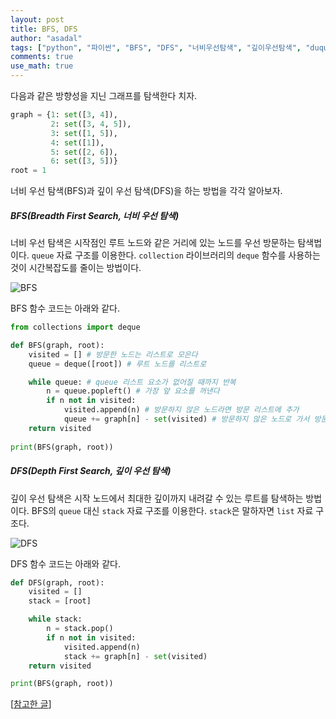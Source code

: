 ```yaml
---
layout: post
title: BFS, DFS
author: "asadal"
tags: ["python", "파이썬", "BFS", "DFS", "너비우선탐색", "깊이우선탐색", "duque"]
comments: true
use_math: true
---
```


다음과 같은 방향성을 지닌 그래프를 탐색한다 치자.

```python
graph = {1: set([3, 4]),
         2: set([3, 4, 5]),
         3: set([1, 5]),
         4: set([1]),
         5: set([2, 6]),
         6: set([3, 5])}
root = 1
```

너비 우선 탐색(BFS)과 깊이 우선 탐색(DFS)을 하는 방법을 각각 알아보자.

##### BFS(Breadth First Search, 너비 우선 탐색)

너비 우선 탐색은 시작점인 루트 노드와 같은 거리에 있는 노드를 우선 방문하는 탐색법이다. `queue` 자료 구조를 이용한다. `collection` 라이브러리의 `deque` 함수를 사용하는 것이 시간복잡도를 줄이는 방법이다. 

![BFS](https://upload.wikimedia.org/wikipedia/commons/5/5d/Breadth-First-Search-Algorithm.gif)

BFS 함수 코드는 아래와 같다.

```python
from collections import deque

def BFS(graph, root):
    visited = [] # 방문한 노드는 리스트로 모은다 
    queue = deque([root]) # 루트 노드를 리스트로

    while queue: # queue 리스트 요소가 없어질 때까지 반복
        n = queue.popleft() # 가장 앞 요소를 꺼낸다
        if n not in visited:
            visited.append(n) # 방문하지 않은 노드라면 방문 리스트에 추가
            queue += graph[n] - set(visited) # 방문하지 않은 노드로 가서 방문한 루트를 뺀 나머지 노드를 queue 맨 앞에 넣어준다. 여기부터 다시 탐색.
    return visited
  
print(BFS(graph, root))
```

##### DFS(Depth First Search, 깊이 우선 탐색)

깊이 우선 탐색은 시작 노드에서 최대한 깊이까지 내려갈 수 있는 루트를 탐색하는 방법이다. BFS의 `queue` 대신 `stack` 자료 구조를 이용한다. `stack`은 말하자면 `list` 자료 구조다.  

![DFS](https://upload.wikimedia.org/wikipedia/commons/7/7f/Depth-First-Search.gif)

DFS 함수 코드는 아래와 같다.

```python
def DFS(graph, root):
    visited = []
    stack = [root]

    while stack:
        n = stack.pop()
        if n not in visited:
            visited.append(n)
            stack += graph[n] - set(visited)
    return visited

print(BFS(graph, root))
```

[[참고한 글](https://cyc1am3n.github.io/2019/04/26/bfs_dfs_with_python.html)]
